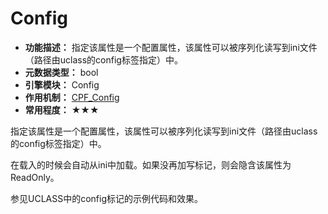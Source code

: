 # Config

- **功能描述：** 指定该属性是一个配置属性，该属性可以被序列化读写到ini文件（路径由uclass的config标签指定）中。
- **元数据类型：** bool
- **引擎模块：** Config
- **作用机制：** [CPF_Config](#Flags_EPropertyFlags_CPF_Config)
- **常用程度：** ★★★

指定该属性是一个配置属性，该属性可以被序列化读写到ini文件（路径由uclass的config标签指定）中。

在载入的时候会自动从ini中加载。如果没再加写标记，则会隐含该属性为ReadOnly。

参见UCLASS中的config标记的示例代码和效果。